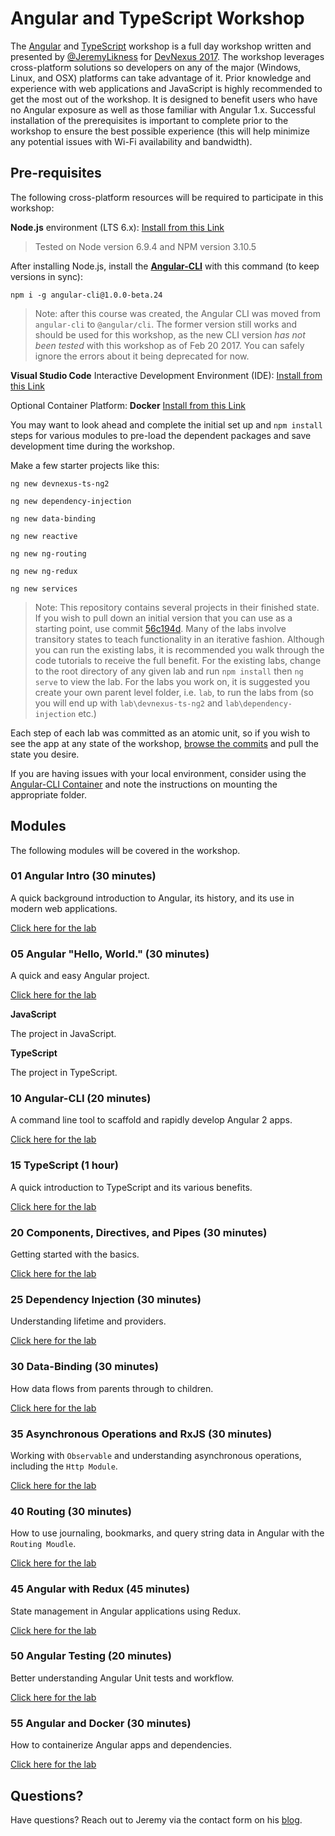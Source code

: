 # Angular and TypeScript Workshop

The [Angular](https://angular.io) and [TypeScript](http://www.typescriptlang.org/) workshop is a full day workshop written and presented by [@JeremyLikness](https://twitter.com/jeremylikness) for [DevNexus 2017](https://devnexus.com/s/index). The workshop leverages cross-platform solutions so developers on any of the major (Windows, Linux, and OSX) platforms can take advantage of it. Prior knowledge and experience with web applications and JavaScript is highly recommended to get the most out of the workshop. It is designed to benefit users who have no Angular exposure as well as those familiar with Angular 1.x. Successful installation of the prerequisites is important to complete prior to the workshop to ensure the best possible experience (this will help minimize any potential issues with Wi-Fi availability and bandwidth).

## Pre-requisites

The following cross-platform resources will be required to participate in this workshop:

**Node.js** environment (LTS 6.x): [Install from this Link](https://nodejs.org/en/)

> Tested on Node version 6.9.4 and NPM version 3.10.5

After installing Node.js, install the **[Angular-CLI](https://cli.angular.io/)** with this command (to keep versions in sync):

`npm i -g angular-cli@1.0.0-beta.24` 

>Note: after this course was created, the Angular CLI was moved from `angular-cli` to `@angular/cli`. The former version still works and should be used for this workshop, as the new CLI version *has not been tested* with this workshop as of Feb 20 2017. You can safely ignore the errors about it being deprecated for now.

**Visual Studio Code** Interactive Development Environment (IDE): [Install from this Link](https://code.visualstudio.com/)

Optional Container Platform: **Docker** [Install from this Link](https://www.docker.com)

You may want to look ahead and complete the initial set up and `npm install` steps for various modules to pre-load the dependent packages and save development time during the workshop. 

Make a few starter projects like this:

`ng new devnexus-ts-ng2`

`ng new dependency-injection`

`ng new data-binding`

`ng new reactive`

`ng new ng-routing`

`ng new ng-redux`

`ng new services`

> Note: This repository contains several projects in their finished state. If you wish to pull down an initial version that you can use as a starting point, use commit [56c194d](https://github.com/JeremyLikness/ng2ts-workshop-v2/commit/56c194d1fae2bac3d8bc75038f7025483e33a6b5). Many of the labs involve transitory states to teach functionality in an iterative fashion. Although you can run the existing labs, it is recommended you walk through the code tutorials to receive the full benefit. For the existing labs, change to the root directory of any given lab and run `npm install` then `ng serve` to view the lab. For the labs you work on, it is suggested you create your own parent level folder, i.e. `lab`, to run the labs from (so you will end up with `lab\devnexus-ts-ng2` and `lab\dependency-injection` etc.)

Each step of each lab was committed as an atomic unit, so if you wish to see the app at any state of the workshop, [browse the commits](https://github.com/JeremyLikness/ng2ts-workshop-v2/commits/master) and pull the state you desire.

If you are having issues with your local environment, consider using the [Angular-CLI Container](https://github.com/JeremyLikness/ng2container) and note the instructions on mounting the appropriate folder.

## Modules

The following modules will be covered in the workshop.

### 01 Angular Intro (30 minutes)

A quick background introduction to Angular, its history, and its use in modern web applications.

[Click here for the lab](./00-Intro/README.md)

### 05 Angular "Hello, World." (30 minutes)

A quick and easy Angular project.

[Click here for the lab](./05-HelloWorld/README.md)

**JavaScript**

The project in JavaScript.

**TypeScript**

The project in TypeScript.

### 10 Angular-CLI (20 minutes)

A command line tool to scaffold and rapidly develop Angular 2 apps.

[Click here for the lab](./10-Angular-CLI/README.md)

### 15 TypeScript (1 hour)

A quick introduction to TypeScript and its various benefits.

[Click here for the lab](./15-TypeScript/README.md)

### 20 Components, Directives, and Pipes (30 minutes)

Getting started with the basics.

[Click here for the lab](./20-CompDirPipe/README.md)

### 25 Dependency Injection (30 minutes)

Understanding lifetime and providers.

[Click here for the lab](./25-Dependency-Injection/README.md)

### 30 Data-Binding (30 minutes)

How data flows from parents through to children.

[Click here for the lab](./30-Data-Binding/README.md)

### 35 Asynchronous Operations and RxJS (30 minutes)

Working with `Observable` and understanding asynchronous operations, including the `Http Module`.

[Click here for the lab](./35-AsyncRxJs/README.md)

### 40 Routing (30 minutes)

How to use journaling, bookmarks, and query string data in Angular with the `Routing Moudle`.

[Click here for the lab](./40-Routing/README.md)

### 45 Angular with Redux (45 minutes)

State management in Angular applications using Redux.

[Click here for the lab](./45-Redux/README.md)

### 50 Angular Testing (20 minutes)

Better understanding Angular Unit tests and workflow. 

[Click here for the lab](./50-Testing/README.md)

### 55 Angular and Docker (30 minutes)

How to containerize Angular apps and dependencies.

[Click here for the lab](./55-Docker/README.md)

## Questions? 

Have questions? Reach out to Jeremy via the contact form on his [blog](http://csharperimage.jeremylikness.com/).